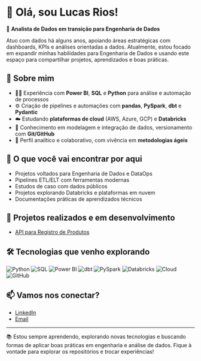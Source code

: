 # 👋 Olá, sou Lucas Rios!

🎯 **Analista de Dados em transição para Engenharia de Dados**

Atuo com dados há alguns anos, apoiando áreas estratégicas com dashboards, KPIs e análises orientadas a dados. Atualmente, estou focado em expandir minhas habilidades para Engenharia de Dados e usando este espaço para compartilhar projetos, aprendizados e boas práticas.

## 🚀 Sobre mim

- 👨‍💻 Experiência com **Power BI**, **SQL** e **Python** para análise e automação de processos
- ⚙️ Criação de pipelines e automações com **pandas**, **PySpark**, **dbt** e **Pydantic**
- ☁️ Estudando **plataformas de cloud** (AWS, Azure, GCP) e **Databricks**
- 🧱 Conhecimento em modelagem e integração de dados, versionamento com **Git/GitHub**
- 🧠 Perfil analítico e colaborativo, com vivência em **metodologias ágeis**

## 📌 O que você vai encontrar por aqui

- Projetos voltados para Engenharia de Dados e DataOps
- Pipelines ETL/ELT com ferramentas modernas
- Estudos de caso com dados públicos
- Projetos explorando Databricks e plataformas em nuvem
- Documentações práticas de aprendizados técnicos

## 📌 Projetos realizados e em desenvolvimento
- [API para Registro de Produtos](https://github.com/LucasRios51/api-registro-produtos)

## 🛠️ Tecnologias que venho explorando

![Python](https://img.shields.io/badge/Python-3776AB?style=flat&logo=python&logoColor=white)
![SQL](https://img.shields.io/badge/SQL-4479A1?style=flat&logo=postgresql&logoColor=white)
![Power BI](https://img.shields.io/badge/Power%20BI-F2C811?style=flat&logo=powerbi&logoColor=black)
![dbt](https://img.shields.io/badge/dbt-FF694B?style=flat&logo=dbt&logoColor=white)
![PySpark](https://img.shields.io/badge/PySpark-E25A1C?style=flat&logo=apachespark&logoColor=white)
![Databricks](https://img.shields.io/badge/Databricks-FF3621?style=flat&logo=databricks&logoColor=white)
![Cloud](https://img.shields.io/badge/Cloud-Agnostic-7B7B7B?style=flat&logo=cloudflare&logoColor=white)
![GitHub](https://img.shields.io/badge/GitHub-181717?style=flat&logo=github&logoColor=white)

## 📫 Vamos nos conectar?

- [LinkedIn](https://www.linkedin.com/in/lucasrios12/)
- [Email](mailto:lucasriosbarcelos1996@gmail.com)

---

📚 Estou sempre aprendendo, explorando novas tecnologias e buscando formas de aplicar boas práticas em engenharia e análise de dados. Fique à vontade para explorar os repositórios e trocar experiências!
